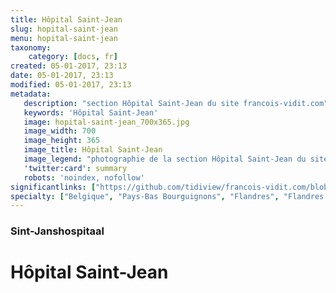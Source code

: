 ```yaml
---
title: Hôpital Saint-Jean
slug: hopital-saint-jean
menu: hopital-saint-jean
taxonomy:
    category: [docs, fr]
created: 05-01-2017, 23:13
date: 05-01-2017, 23:13
modified: 05-01-2017, 23:13
metadata:
   description: "section Hôpital Saint-Jean du site francois-vidit.com"
   keywords: 'Hôpital Saint-Jean'
   image: hopital-saint-jean_700x365.jpg
   image_width: 700
   image_height: 365
   image_title: Hôpital Saint-Jean
   image_legend: "photographie de la section Hôpital Saint-Jean du site francois-vidit.com"
   'twitter:card': summary
   robots: 'noindex, nofollow'
significantlinks: ["https://github.com/tidiview/francois-vidit.com/blob/develop/user/sites/docs/pages/01.home/05.bruges/01.hopital-saint-jean/chapter.fr.md"]
specialty: ["Belgique", "Pays-Bas Bourguignons", "Flandres", "Flandres Occidentale", "Bruges", "Musées de Bruges", "Primitifs Flamands", "Renaissance nordique", "Hôpital Saint-Jean", "Hôpital Saint-Jean de Bruges", "Musée Hans Memling", "Hans Memling"]
---
```

### Sint-Janshospitaal

# Hôpital Saint-Jean